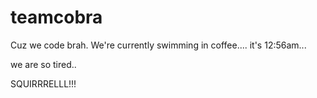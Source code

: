 # teamcobra
Cuz we code brah. 
We're currently swimming in coffee.... it's 12:56am...


we are so tired..

SQUIRRRELLL!!!
